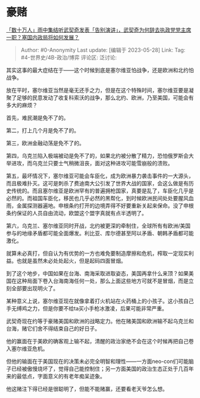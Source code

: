 # 豪赌
[「数十万人」雨中集结听武契奇发表「告别演讲」，武契奇为何辞去执政党党主席一职？塞国内政局将如何发展？](https://www.zhihu.com/question/603283312/answer/3048420859)

> Author: #0-Anonymity
> Last update: [编辑于 2023-05-28]
> Link:
> Tag: #4-世界史/4B-政治/博弈
> 评论区:
> 泛讨论:

其实这事的最大症结在于——这个时候到底是塞尔维亚怕战争，还是欧洲和北约怕战争。

放在平时，塞尔维亚当然是毫无还手之力，但是在这个特殊时间，塞尔维亚要是凝聚了足够的民意发动了收复科索沃的战争，那么北约、欧洲，乃至美国，可能会有多大的麻烦？

首先，难民潮是免不了的。

第二，打上几个月是免不了的。

第三，欧洲金融动荡是免不了的。

第四，乌克兰陷入极端被动是免不了的，如果北约被分散了精力，恐怕俄罗斯会大举进攻，而乌克兰只要士气稍微沮丧，面对这种进攻可能雪崩般的溃败。

第五，最坏情况下，塞尔维亚可能会车臣化，成为欧洲暴力袭击事件的一大源头，而且极难扑灭。这可是刺杀了费迪南大公引发了世界大战的国家，会这么做是有历史传统的。而且塞尔维亚是欧洲罕有的普遍拥枪国家，真要是乱了，车臣化几乎是必然的。而祖国车臣化，移民也几乎必然的黑帮化，到时候欧洲民间处处要腥风血雨，金属探测器遍地。申根条约打开的边境弄得不好要重新关起来保命。没了申根条约保证的人员自由流动，欧盟这个盟字真就有点半透明了。

第六，乌克兰、塞尔维亚同时开战，北约被更深的牵制住，全球所有有欧洲/美国参与的地缘矛盾都可能全面爆发。利比亚、库尔德甚至阿以矛盾、朝韩矛盾都可能激化。

就算未必真打，但自认为有优势的一方也难免要制造摩擦和危机，榨取一定现实利益。也就是虽然未必处处起火，但是起码四面冒烟。

到了这个地步，中国如果在台海、南海采取进取姿态，美国再拿什么来顶？如果美国在这种局面下卷入台海南海任何一处，那么上面这些地方可就不是冒烟，而是立刻全部要出现明火了。

某种意义上说，塞尔维亚现在就像拿着打火机站在火药桶上的小孩子。这小孩自己手无缚鸡之力，但是你要不给ta买小手枪冰激凌，后果可能非常严重。

武契奇现在约等于豪赌美国和欧洲的战略定力。他在赌美国和欧洲输不起乌克兰和台海，赌它们舍不得结束自己的好日子。

他的赢面在于美欧的确客观上输不起，清醒的政治家绝不会在这个时候再把自己卷入塞尔维亚危机。

但他的输面在于美国现在的决策未必完全明智和理性——一方面neo-con们可能脑子已经被傲慢烧坏了，觉得自己能控制住；另一方面美国的政治生态正处于几百年来的最低点，字面意义的有老年痴呆迹象。

他这赌注下得已经是很聪明了，但能不能赌赢，还要看老天爷怎么想。
